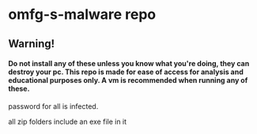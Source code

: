 # omfg-s-malware repo

## Warning!

#### Do not install any of these unless you know what you're doing, they can destroy your pc. This repo is made for ease of access for analysis and educational purposes only. A vm is recommended when running any of these.


password for all is infected.

all zip folders include an exe file in it
